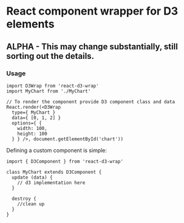 # React component wrapper for D3 elements

## ALPHA - This may change substantially, still sorting out the details.

### Usage
```
import D3Wrap from 'react-d3-wrap'
import MyChart from './MyChart'

// To render the component provide D3 component class and data
React.render(<D3Wrap 
  type={ MyChart }
  data={ [0, 1, 2] }
  options={ {
    width: 100,
    height: 100
  } } />, document.getElementById('chart'))
```

Defining a custom component is simple:
```
import { D3Component } from 'react-d3-wrap'

class MyChart extends D3Component {
  update (data) {
    // d3 implementation here
  }

  destroy {
    //clean up
  }
}
```

